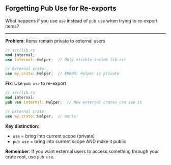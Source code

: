 ## Forgetting Pub Use for Re-exports

What happens if you use `use` instead of `pub use` when trying to re-export items?

---

**Problem**: Items remain private to external users
```rust
// src/lib.rs
mod internal;
use internal::Helper;  // Only visible inside lib.rs!

// External crate:
use my_crate::Helper;  // ERROR: Helper is private
```

**Fix**: Use `pub use` to re-export
```rust
// src/lib.rs
mod internal;
pub use internal::Helper;  // Now external crates can use it

// External crate:
use my_crate::Helper;  // Works!
```

**Key distinction**:
- `use` = bring into current scope (private)
- `pub use` = bring into current scope AND make it public

**Remember**: If you want external users to access something through your crate root, use `pub use`.


